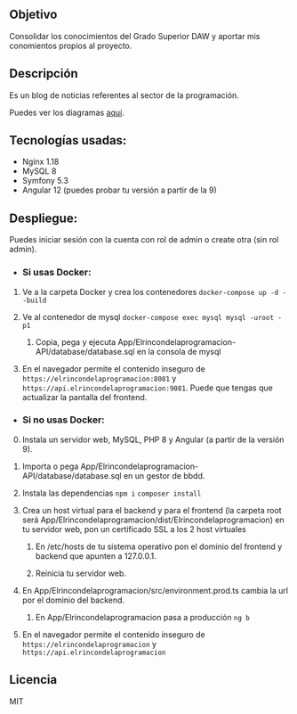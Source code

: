 ## Objetivo
Consolidar los conocimientos del Grado Superior DAW y aportar mis conomientos propios
al proyecto.

## Descripción
Es un blog de noticias referentes al sector de la programación.

Puedes ver los diagramas [aquí](https://github.com/Pacorb94/ProyectoDAW/blob/master/Diagramas/).

## Tecnologías usadas:
* Nginx 1.18
* MySQL 8
* Symfony 5.3
* Angular 12 (puedes probar tu versión a partir de la 9)

## Despliegue:
Puedes iniciar sesión con la cuenta con rol de admin o create otra (sin rol admin).
* ### Si usas Docker:
 1. Ve a la carpeta Docker y crea los contenedores `docker-compose up -d --build`
 2. Ve al contenedor de mysql `docker-compose exec mysql mysql -uroot -p1`
        
    1. Copia, pega y ejecuta App/Elrincondelaprogramacion-API/database/database.sql en la consola de mysql

 3. En el navegador permite el contenido inseguro de `https://elrincondelaprogramacion:8081` 
    y `https://api.elrincondelaprogramacion:9081`. Puede que tengas que actualizar la pantalla del frontend.

* ### Si no usas Docker:
 0. Instala un servidor web, MySQL, PHP 8 y Angular (a partir de la versión 9).
 1. Importa o pega App/Elrincondelaprogramacion-API/database/database.sql en un gestor de bbdd.
 2. Instala las dependencias `npm i` `composer install`
 3. Crea un host virtual para el backend y para el frontend (la carpeta root será App/Elrincondelaprogramacion/dist/Elrincondelaprogramacion) en tu servidor web, pon un certificado SSL a los 2 host virtuales

    1. En /etc/hosts de tu sistema operativo pon el dominio del frontend y backend que apunten a 127.0.0.1.

    2. Reinicia tu servidor web.

 4. En App/Elrincondelaprogramacion/src/environment.prod.ts cambia la url por el dominio del backend.

    1. En App/Elrincondelaprogramacion pasa a producción `ng b`

 5. En el navegador permite el contenido inseguro de `https://elrincondelaprogramacion` y 
 `https://api.elrincondelaprogramacion`

## Licencia
MIT
